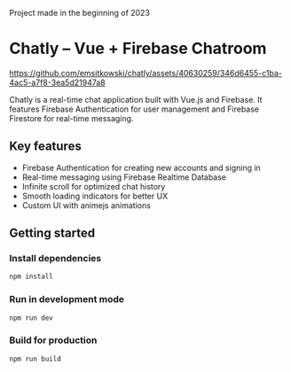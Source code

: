 Project made in the beginning of 2023

# Chatly – Vue + Firebase Chatroom


https://github.com/emsitkowski/chatly/assets/40630259/346d6455-c1ba-4ac5-a7f8-3ea5d21947a8


Chatly is a real-time chat application built with Vue.js and Firebase. It features Firebase Authentication for user management and Firebase Firestore for real-time messaging.

## Key features

- Firebase Authentication for creating new accounts and signing in
- Real-time messaging using Firebase Realtime Database
- Infinite scroll for optimized chat history
- Smooth loading indicators for better UX
- Custom UI with animejs animations

## Getting started

### Install dependencies

```sh
npm install
```

### Run in development mode

```sh
npm run dev
```

### Build for production

```sh
npm run build
```
